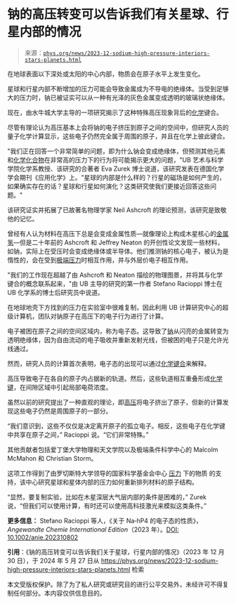 <!--yml

类别：未分类

日期：2024 年 05 月 27 日 14:27:11

-->

# 钠的高压转变可以告诉我们有关星球、行星内部的情况

> 来源：[`phys.org/news/2023-12-sodium-high-pressure-interiors-stars-planets.html`](https://phys.org/news/2023-12-sodium-high-pressure-interiors-stars-planets.html)

在地球表面以下深处或太阳的中心内部，物质会在原子水平上发生变化。

星球和行星内部不断增加的压力可能会导致金属成为不导电的绝缘体。当受到足够大的压力时，钠已被证实可以从一种有光泽的灰色金属变成透明的玻璃状绝缘体。

现在，由水牛城大学主导的一项研究揭示了这种特殊高压现象背后的[化学](https://phys.org/tags/chemical/)键合。

尽管有理论认为高压基本上会将钠的电子挤压到原子之间的空间中，但研究人员的量子化学计算显示，这些电子仍然完全属于周围的原子，并且在化学上彼此键合。

"我们正在回答一个非常简单的问题，即为什么钠会变成绝缘体，但预测其他元素和[化学化合物](https://phys.org/tags/chemical+compounds/)在非常高的压力下的行为将可能揭示更大的问题，"UB 艺术与科学学院化学系教授、该研究的合著者 Eva Zurek 博士说道，该研究发表在德国化学学会期刊《应用化学》上。"星球的内部是什么样的？行星的磁场是如何产生的，如果确实存在的话？星球和行星如何演化？这类研究使我们更接近回答这些问题。"

该研究证实并拓展了已故著名物理学家 Neil Ashcroft 的理论预测，该研究是致敬他的记忆。

曾经有人认为材料在高压下总是会变成金属性质—就像理论上构成木星核心的[金属氢](https://phys.org/tags/metallic+hydrogen/)—但是二十年前的 Ashcroft 和 Jeffrey Neaton 的开创性论文发现一些材料，如钠，实际上在受压时会变成绝缘体或半导体。他们推测钠的核心电子，被认为是惰性的，会在受到[极端压力](https://phys.org/tags/extreme+pressure/)时相互作用，并与外层价电子相互作用。

"我们的工作现在超越了由 Ashcroft 和 Neaton 描绘的物理图景，并将其与化学键合的概念联系起来，"由 UB 主导的研究的第一作者 Stefano Racioppi 博士在 UB 化学系的博士后研究员中说道。

在地球地壳下方找到的压力在实验室中很难复制，因此利用 UB 计算研究中心的超级计算机，团队对钠原子在高压下的电子行为进行了计算。

电子被困在原子之间的空间区域内，称为电子态。这导致了[钠](https://phys.org/tags/sodium/)从闪亮的金属转变为透明绝缘体，因为自由流动的电子吸收并重新发射光线，但被困的电子只是允许光线通过。

然而，研究人员的计算首次表明，电子态的出现可以通过[化学键合](https://phys.org/tags/chemical+bonding/)来解释。

高压导致电子在各自的原子内占据新的轨道。然后，这些轨道相互重叠形成[化学键](https://phys.org/tags/chemical+bonds/)，在间隙区域中引起局部电荷浓度。

虽然以前的研究提出了一种直观的理论，即[高压](https://phys.org/tags/high+pressure/)将电子挤出了原子，但新的计算发现这些电子仍然是周围原子的一部分。

“我们意识到，这些不仅仅是决定离开原子的孤立电子。相反，这些电子在化学键中共享在原子之间，” Racioppi 说。“它们非常特殊。”

其他贡献者包括爱丁堡大学物理和天文学院以及极端条件科学中心的 Malcolm McMahon 和 Christian Storm。

这项工作得到了由罗切斯特大学领导的国家科学基金会中心 [压力](https://phys.org/tags/pressure/) 下的物质 的支持，该中心研究星球和星体内部的压力如何重新排列材料的原子结构。

“显然，要复制实验，比如在木星深层大气层内部的条件是困难的，” Zurek 说，“但我们可以使用计算，有时还可以使用高科技激光来模拟这类条件。”

**更多信息：** Stefano Racioppi 等人，《关于 Na‐hP4 的电子态的性质》，*Angewandte Chemie International Edition*（2023 年）。[DOI: 10.1002/anie.202310802](https://dx.doi.org/10.1002/anie.202310802)

**引用**：《钠的高压转变可以告诉我们关于星球，行星内部的情况》（2023 年 12 月 30 日），于 2024 年 5 月 27 日从 https://phys.org/news/2023-12-sodium-high-pressure-interiors-stars-planets.html 检索

本文受版权保护。除了为了私人研究或研究目的进行公平交易外，未经许可不得复制任何部分。本内容仅供信息目的。
